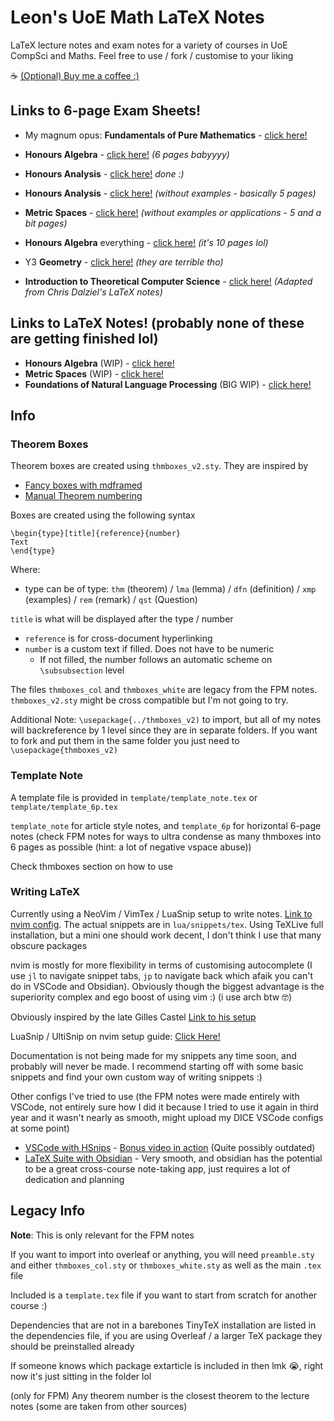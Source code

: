 # Leon's UoE Math LaTeX Notes

LaTeX lecture notes and exam notes for a variety of courses in UoE CompSci and Maths. Feel free to use / fork / customise to your liking

:coffee: [(Optional) Buy me a coffee :)](https://ko-fi.com/leon024)

## Links to 6-page Exam Sheets!
- My magnum opus: **Fundamentals of Pure Mathematics** - [click here!](FPM/notes_colour.pdf)
- **Honours Algebra** - [click here!](algebra-6p/algebra-6p.pdf) *(6 pages babyyyy)*
- **Honours Analysis** - [click here!](analysis-6p/analysis-6p.pdf) *done :)*
- **Honours Analysis** - [click here!](analysis-6p/analysis-6p-no-examples.pdf) *(without examples - basically 5 pages)*

- **Metric Spaces** - [click here!](metric-6p/metric-6p.pdf) *(without examples or applications - 5 and a bit pages)*

- **Honours Algebra** everything - [click here!](algebra-10p/algebra-10p.pdf) *(it's 10 pages lol)*

- Y3 **Geometry** - [click here!](Geometry/geometry_notes.pdf) *(they are terrible tho)*
- **Introduction to Theoretical Computer Science** - [click here!](ITCS/itcs_notes.pdf) *(Adapted from Chris Dalziel's LaTeX notes)*

## Links to LaTeX Notes! (probably none of these are getting finished lol)
- **Honours Algebra** (WIP) - [click here!](algebra/algebra-notes.pdf) 
- **Metric Spaces** (WIP) - [click here!](Metric%20Spaces/metric-notes.pdf)
- **Foundations of Natural Language Processing** (BIG WIP) - [click here!](FNLP/fnlp-notes.pdf)


## Info

### Theorem Boxes

Theorem boxes are created using `thmboxes_v2.sty`. They are inspired by
- [Fancy boxes with mdframed](https://texblog.org/2015/09/30/fancy-boxes-for-theorem-lemma-and-proof-with-mdframed/)
- [Manual Theorem numbering](https://tex.stackexchange.com/questions/391443/new-theorem-environment-with-manual-theorem-number)

Boxes are created using the following syntax
```
\begin{type}[title]{reference}{number}
Text
\end{type}
```
Where:
- type can be of type: `thm` (theorem) / `lma` (lemma) / `dfn` (definition) / `xmp` (examples) / `rem` (remark) / `qst` (Question)

`title` is what will be displayed after the type / number
- `reference` is for cross-document hyperlinking
- `number` is a custom text if filled. Does not have to be numeric
    - If not filled, the number follows an automatic scheme on `\subsubsection` level

The files `thmboxes_col` and `thmboxes_white` are legacy from the FPM notes. `thmboxes_v2.sty`  might be cross compatible but I'm not going to try. 

Additional Note: `\usepackage{../thmboxes_v2)` to import, but all of my notes will backreference by 1 level since they are in separate folders. If you want to fork and put them in the same folder you just need to `\usepackage{thmboxes_v2)`

### Template Note

A template file is provided in `template/template_note.tex` or `template/template_6p.tex`

`template_note` for article style notes, and `template_6p` for horizontal 6-page notes (check FPM notes for ways to ultra condense as many thmboxes into 6 pages as possible (hint: a lot of negative vspace abuse))

Check thmboxes section on how to use


### Writing LaTeX

Currently using a NeoVim / VimTex / LuaSnip setup to write notes. [Link to nvim config](https://github.com/leon0241/nvim-leon). The actual snippets are in `lua/snippets/tex`. Using TeXLive full installation, but a mini one should work decent, I don't think I use that many obscure packages

nvim is mostly for more flexibility in terms of customising autocomplete (I use `jl` to navigate snippet tabs, `jp` to navigate back which afaik you can't do in VSCode and Obsidian). Obviously though the biggest advantage is the superiority complex and ego boost of using vim :) (i use arch btw 🤓)

Obviously inspired by the late Gilles Castel [Link to his setup](https://castel.dev/)

LuaSnip / UltiSnip on nvim setup guide: [Click Here!](https://ejmastnak.com/tutorials/vim-latex/intro/)

Documentation is not being made for my snippets any time soon, and probably will never be made. I recommend starting off with some basic snippets and find your own custom way of writing snippets :)

Other configs I've tried to use (the FPM notes were made entirely with VSCode, not entirely sure how I did it because I tried to use it again in third year and it wasn't nearly as smooth, might upload my DICE VSCode configs at some point)

- [VSCode with HSnips](https://github.com/leon0241/leon-latex-vscode-hsnip) - [Bonus video in action](https://youtu.be/LiLjxrPmJKo) (Quite possibly outdated)
- [LaTeX Suite with Obsidian](https://github.com/leon0241/latex-suite-config) - Very smooth, and obsidian has the potential to be a great cross-course note-taking app, just requires a lot of dedication and planning


## Legacy Info

**Note**: This is only relevant for the FPM notes

If you want to import into overleaf or anything, you will need `preamble.sty` and either `thmboxes_col.sty` or `thmboxes_white.sty` as well as the main `.tex` file

Included is a `template.tex` file if you want to start from scratch for another course :)

Dependencies that are not in a barebones TinyTeX installation are listed in the dependencies file, if you are using Overleaf / a larger TeX package they should be preinstalled already

If someone knows which package extarticle is included in then lmk :sob:, right now it's just sitting in the folder lol

(only for FPM) Any theorem number is the closest theorem to the lecture notes (some are taken from other sources)
